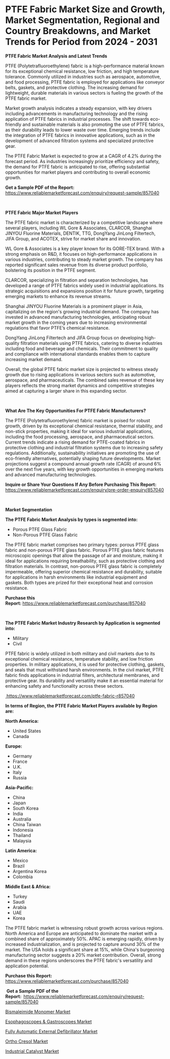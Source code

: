 <p><h1>PTFE Fabric Market Size and Growth, Market Segmentation, Regional and Country Breakdowns, and Market Trends for Period from 2024 -  2031</h1></p><p><strong>PTFE Fabric Market Analysis and Latest Trends</strong></p>
<p><p>PTFE (Polytetrafluoroethylene) fabric is a high-performance material known for its exceptional chemical resistance, low friction, and high temperature tolerance. Commonly utilized in industries such as aerospace, automotive, and food processing, PTFE fabric is employed for applications like conveyor belts, gaskets, and protective clothing. The increasing demand for lightweight, durable materials in various sectors is fueling the growth of the PTFE fabric market.</p><p>Market growth analysis indicates a steady expansion, with key drivers including advancements in manufacturing technology and the rising application of PTFE fabrics in industrial processes. The shift towards eco-friendly and sustainable materials is also promoting the use of PTFE fabrics, as their durability leads to lower waste over time. Emerging trends include the integration of PTFE fabrics in innovative applications, such as in the development of advanced filtration systems and specialized protective gear.</p><p>The PTFE Fabric Market is expected to grow at a CAGR of 4.2% during the forecast period. As industries increasingly prioritize efficiency and safety, the demand for PTFE fabric is anticipated to rise, offering substantial opportunities for market players and contributing to overall economic growth.</p></p>
<p><strong>Get a Sample PDF of the Report:&nbsp;</strong> <a href="https://www.reliablemarketforecast.com/enquiry/request-sample/857040?utm_campaign=121&utm_medium=2&utm_source=Github&utm_content=ia&utm_term=09112024&utm_id=ptfe-fabric">https://www.reliablemarketforecast.com/enquiry/request-sample/857040</a></p>
<p>&nbsp;</p>
<p><strong>PTFE Fabric Major Market Players</strong></p>
<p><p>The PTFE fabric market is characterized by a competitive landscape where several players, including WL Gore & Associates, CLARCOR, Shanghai JINYOU Fluorine Materials, DENTIK, TTG, DongYang JinLong Filtertech, JIFA Group, and ACOTEX, strive for market share and innovation. </p><p>WL Gore & Associates is a key player known for its GORE-TEX brand. With a strong emphasis on R&D, it focuses on high-performance applications in various industries, contributing to steady market growth. The company has reported significant sales revenue from its diverse product portfolio, bolstering its position in the PTFE segment.</p><p>CLARCOR, specializing in filtration and separation technologies, has developed a range of PTFE fabrics widely used in industrial applications. Its strategic acquisitions and expansions position it for future growth, targeting emerging markets to enhance its revenue streams. </p><p>Shanghai JINYOU Fluorine Materials is a prominent player in Asia, capitalizing on the region's growing industrial demand. The company has invested in advanced manufacturing technologies, anticipating robust market growth in the coming years due to increasing environmental regulations that favor PTFE’s chemical resistance.</p><p>DongYang JinLong Filtertech and JIFA Group focus on developing high-quality filtration materials using PTFE fabrics, catering to diverse industries including food and beverage and chemicals. Their commitment to quality and compliance with international standards enables them to capture increasing market demand.</p><p>Overall, the global PTFE fabric market size is projected to witness steady growth due to rising applications in various sectors such as automotive, aerospace, and pharmaceuticals. The combined sales revenue of these key players reflects the strong market dynamics and competitive strategies aimed at capturing a larger share in this expanding sector.</p></p>
<p>&nbsp;</p>
<p><strong>What Are The Key Opportunities For PTFE Fabric Manufacturers?</strong></p>
<p><p>The PTFE (Polytetrafluoroethylene) fabric market is poised for robust growth, driven by its exceptional chemical resistance, thermal stability, and non-stick properties, making it ideal for various industrial applications, including the food processing, aerospace, and pharmaceutical sectors. Current trends indicate a rising demand for PTFE-coated fabrics in protective clothing and industrial filtration systems due to increasing safety regulations. Additionally, sustainability initiatives are promoting the use of eco-friendly alternatives, potentially shaping future developments. Market projections suggest a compound annual growth rate (CAGR) of around 6% over the next five years, with key growth opportunities in emerging markets and advanced manufacturing technologies.</p></p>
<p><strong>Inquire or Share Your Questions If Any Before Purchasing This Report:</strong> <a href="https://www.reliablemarketforecast.com/enquiry/pre-order-enquiry/857040?utm_campaign=121&utm_medium=2&utm_source=Github&utm_content=ia&utm_term=09112024&utm_id=ptfe-fabric">https://www.reliablemarketforecast.com/enquiry/pre-order-enquiry/857040</a></p>
<p>&nbsp;</p>
<p><strong>Market Segmentation</strong></p>
<p><strong>The PTFE Fabric Market Analysis by types is segmented into:</strong></p>
<p><ul><li>Porous PTFE Glass Fabric</li><li>Non-Porous PTFE Glass Fabric</li></ul></p>
<p><p>The PTFE fabric market comprises two primary types: porous PTFE glass fabric and non-porous PTFE glass fabric. Porous PTFE glass fabric features microscopic openings that allow the passage of air and moisture, making it ideal for applications requiring breathability, such as protective clothing and filtration materials. In contrast, non-porous PTFE glass fabric is completely impermeable, offering superior chemical resistance and durability, suitable for applications in harsh environments like industrial equipment and gaskets. Both types are prized for their exceptional heat and corrosion resistance.</p></p>
<p><strong>Purchase this Report:&nbsp;</strong><a href="https://www.reliablemarketforecast.com/purchase/857040?utm_campaign=121&utm_medium=2&utm_source=Github&utm_content=ia&utm_term=09112024&utm_id=ptfe-fabric">https://www.reliablemarketforecast.com/purchase/857040</a></p>
<p>&nbsp;</p>
<p><strong>The PTFE Fabric Market Industry Research by Application is segmented into:</strong></p>
<p><ul><li>Military</li><li>Civil</li></ul></p>
<p><p>PTFE fabric is widely utilized in both military and civil markets due to its exceptional chemical resistance, temperature stability, and low friction properties. In military applications, it is used for protective clothing, gaskets, and seals that must withstand harsh environments. In the civil market, PTFE fabric finds applications in industrial filters, architectural membranes, and protective gear. Its durability and versatility make it an essential material for enhancing safety and functionality across these sectors.</p></p>
<p><a href="https://www.reliablemarketforecast.com/ptfe-fabric-r857040?utm_campaign=121&utm_medium=2&utm_source=Github&utm_content=ia&utm_term=09112024&utm_id=ptfe-fabric">&nbsp;https://www.reliablemarketforecast.com/ptfe-fabric-r857040</a></p>
<p><strong>In terms of Region, the PTFE Fabric Market Players available by Region are:</strong></p>
<p>
    <p> <strong> North America: </strong>
        <ul>
            <li>United States</li>
            <li>Canada</li>
        </ul>
        </p> 
    <p> <strong> Europe: </strong>
        <ul>
            <li>Germany</li>
            <li>France</li>
            <li>U.K.</li>
            <li>Italy</li>
            <li>Russia</li>
        </ul>
        </p> 
    <p> <strong> Asia-Pacific: </strong>
        <ul>
            <li>China</li>
            <li>Japan</li>
            <li>South Korea</li>
            <li>India</li>
            <li>Australia</li>
            <li>China Taiwan</li>
            <li>Indonesia</li>
            <li>Thailand</li>
            <li>Malaysia</li>
        </ul>
        </p> 
    <p> <strong> Latin America: </strong>
        <ul>
            <li>Mexico</li>
            <li>Brazil</li>
            <li>Argentina Korea</li>
            <li>Colombia</li>
        </ul>
        </p> 
    <p> <strong> Middle East & Africa: </strong>
        <ul>
            <li>Turkey</li>
            <li>Saudi</li>
            <li>Arabia</li>
            <li>UAE</li>
            <li>Korea</li>
        </ul>
    </p>
    </p>
<p><p>The PTFE fabric market is witnessing robust growth across various regions. North America and Europe are anticipated to dominate the market with a combined share of approximately 50%. APAC is emerging rapidly, driven by increased industrialization, and is projected to capture around 30% of the market. The USA holds a significant share at 15%, while China's burgeoning manufacturing sector suggests a 20% market contribution. Overall, strong demand in these regions underscores the PTFE fabric's versatility and application potential.</p></p>
<p><strong>Purchase this Report: </strong><a href="https://www.reliablemarketforecast.com/purchase/857040?utm_campaign=121&utm_medium=2&utm_source=Github&utm_content=ia&utm_term=09112024&utm_id=ptfe-fabric">https://www.reliablemarketforecast.com/purchase/857040</a></p>
<p>&nbsp;<strong>Get a Sample PDF of the Report:&nbsp;&nbsp;</strong><a href="https://www.reliablemarketforecast.com/enquiry/request-sample/857040?utm_campaign=121&utm_medium=2&utm_source=Github&utm_content=ia&utm_term=09112024&utm_id=ptfe-fabric">https://www.reliablemarketforecast.com/enquiry/request-sample/857040</a></p>
<p><strong></strong></p>
<p><p><a href="https://github.com/lyndi2n3hdalbey/Market-Research-Report-List-1/blob/main/bismaleimide-monomer-market.md?utm_campaign=121&utm_medium=2&utm_source=Github&utm_content=ia&utm_term=09112024&utm_id=ptfe-fabric">Bismaleimide Monomer Market</a></p><p><a href="https://issuu.com/reportprime-2/docs/esophagoscopes-gastroscopes-market-_a6859b8836efdc?utm_campaign=121&utm_medium=2&utm_source=Github&utm_content=ia&utm_term=09112024&utm_id=ptfe-fabric">Esophagoscopes & Gastroscopes Market</a></p><p><a href="https://issuu.com/reportprime-2/docs/fully-automatic-external-defibrilla_fb590cb5ae7071?utm_campaign=121&utm_medium=2&utm_source=Github&utm_content=ia&utm_term=09112024&utm_id=ptfe-fabric">Fully Automatic External Defibrillator Market</a></p><p><a href="https://github.com/kymakles68e5/Market-Research-Report-List-1/blob/main/ortho-cresol-market.md?utm_campaign=121&utm_medium=2&utm_source=Github&utm_content=ia&utm_term=09112024&utm_id=ptfe-fabric">Ortho Cresol Market</a></p><p><a href="https://github.com/halleabdon2v1s/Market-Research-Report-List-1/blob/main/industrial-catalyst-market.md?utm_campaign=121&utm_medium=2&utm_source=Github&utm_content=ia&utm_term=09112024&utm_id=ptfe-fabric">Industrial Catalyst Market</a></p></p>